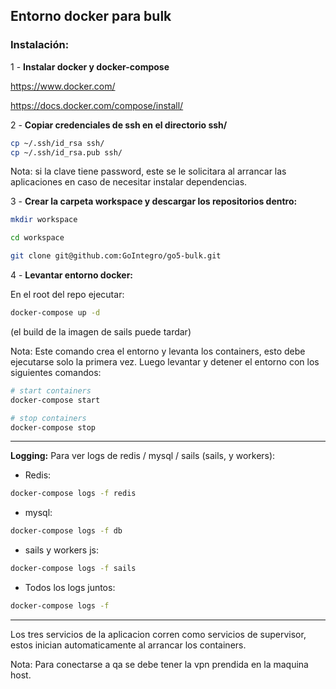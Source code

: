 ## Entorno docker para bulk

### Instalación:
1 - **Instalar docker y docker-compose**

https://www.docker.com/

https://docs.docker.com/compose/install/

2 - **Copiar credenciales de ssh en el directorio ssh/**

```bash
cp ~/.ssh/id_rsa ssh/
cp ~/.ssh/id_rsa.pub ssh/
```

Nota: si la clave tiene password, este se le solicitara al arrancar las aplicaciones en caso de necesitar instalar dependencias.


3 - **Crear la carpeta workspace y descargar los repositorios dentro:**

```bash
mkdir workspace

cd workspace

git clone git@github.com:GoIntegro/go5-bulk.git

```

4 - **Levantar entorno docker:**

En el root del repo ejecutar:

```bash
docker-compose up -d
```

(el build de la imagen de sails puede tardar)

Nota: Este comando crea el entorno y levanta los containers, esto debe ejecutarse solo la primera vez. Luego levantar y detener el entorno con los siguientes comandos:

```bash
# start containers
docker-compose start

# stop containers
docker-compose stop
```

--------------------------------------------------------------------------

**Logging:**
Para ver logs de redis / mysql / sails (sails, y workers):

- Redis:
```bash
docker-compose logs -f redis
```
- mysql:
```bash
docker-compose logs -f db
```
- sails y workers js:
```bash
docker-compose logs -f sails
```

- Todos los logs juntos:
```bash
docker-compose logs -f
```
--------------------------------------------------------------------------

Los tres servicios de la aplicacion corren como servicios de supervisor, estos inician automaticamente al arrancar los containers.

Nota: Para conectarse a qa se debe tener la vpn prendida en la maquina host.

